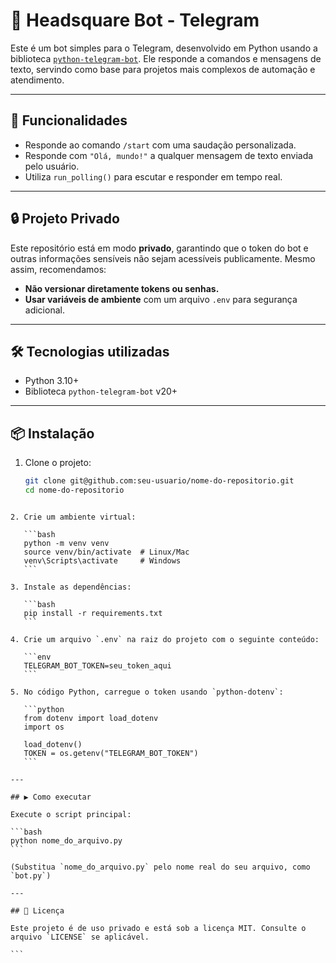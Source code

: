 # 🤖 Headsquare Bot - Telegram

Este é um bot simples para o Telegram, desenvolvido em Python usando a biblioteca [`python-telegram-bot`](https://github.com/python-telegram-bot/python-telegram-bot). Ele responde a comandos e mensagens de texto, servindo como base para projetos mais complexos de automação e atendimento.

---

## 🚀 Funcionalidades

- Responde ao comando `/start` com uma saudação personalizada.
- Responde com `"Olá, mundo!"` a qualquer mensagem de texto enviada pelo usuário.
- Utiliza `run_polling()` para escutar e responder em tempo real.

---

## 🔒 Projeto Privado

Este repositório está em modo **privado**, garantindo que o token do bot e outras informações sensíveis não sejam acessíveis publicamente. Mesmo assim, recomendamos:

- **Não versionar diretamente tokens ou senhas.**
- **Usar variáveis de ambiente** com um arquivo `.env` para segurança adicional.

---

## 🛠️ Tecnologias utilizadas

- Python 3.10+
- Biblioteca `python-telegram-bot` v20+

---

## 📦 Instalação

1. Clone o projeto:

   ```bash
   git clone git@github.com:seu-usuario/nome-do-repositorio.git
   cd nome-do-repositorio
````

2. Crie um ambiente virtual:

   ```bash
   python -m venv venv
   source venv/bin/activate  # Linux/Mac
   venv\Scripts\activate     # Windows
   ```

3. Instale as dependências:

   ```bash
   pip install -r requirements.txt
   ```

4. Crie um arquivo `.env` na raiz do projeto com o seguinte conteúdo:

   ```env
   TELEGRAM_BOT_TOKEN=seu_token_aqui
   ```

5. No código Python, carregue o token usando `python-dotenv`:

   ```python
   from dotenv import load_dotenv
   import os

   load_dotenv()
   TOKEN = os.getenv("TELEGRAM_BOT_TOKEN")
   ```

---

## ▶️ Como executar

Execute o script principal:

```bash
python nome_do_arquivo.py
```

(Substitua `nome_do_arquivo.py` pelo nome real do seu arquivo, como `bot.py`)

---

## 📄 Licença

Este projeto é de uso privado e está sob a licença MIT. Consulte o arquivo `LICENSE` se aplicável.

```

